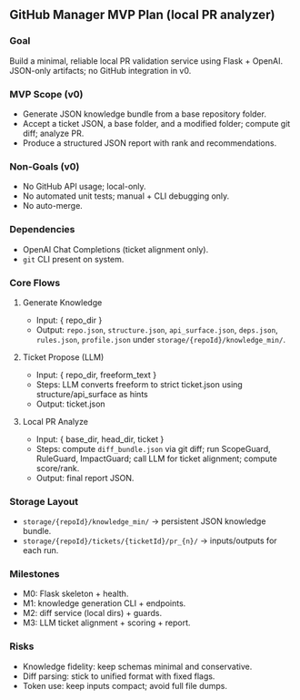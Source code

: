 ## GitHub Manager MVP Plan (local PR analyzer)

### Goal
Build a minimal, reliable local PR validation service using Flask + OpenAI. JSON-only artifacts; no GitHub integration in v0.

### MVP Scope (v0)
- Generate JSON knowledge bundle from a base repository folder.
- Accept a ticket JSON, a base folder, and a modified folder; compute git diff; analyze PR.
- Produce a structured JSON report with rank and recommendations.

### Non-Goals (v0)
- No GitHub API usage; local-only.
- No automated unit tests; manual + CLI debugging only.
- No auto-merge.

### Dependencies
- OpenAI Chat Completions (ticket alignment only).
- `git` CLI present on system.

### Core Flows
1) Generate Knowledge
   - Input: { repo_dir }
   - Output: `repo.json`, `structure.json`, `api_surface.json`, `deps.json`, `rules.json`, `profile.json` under `storage/{repoId}/knowledge_min/`.

2) Ticket Propose (LLM)
   - Input: { repo_dir, freeform_text }
   - Steps: LLM converts freeform to strict ticket.json using structure/api_surface as hints
   - Output: ticket.json

3) Local PR Analyze
   - Input: { base_dir, head_dir, ticket }
   - Steps: compute `diff_bundle.json` via git diff; run ScopeGuard, RuleGuard, ImpactGuard; call LLM for ticket alignment; compute score/rank.
   - Output: final report JSON.

### Storage Layout
- `storage/{repoId}/knowledge_min/` → persistent JSON knowledge bundle.
- `storage/{repoId}/tickets/{ticketId}/pr_{n}/` → inputs/outputs for each run.

### Milestones
- M0: Flask skeleton + health.
- M1: knowledge generation CLI + endpoints.
- M2: diff service (local dirs) + guards.
- M3: LLM ticket alignment + scoring + report.

### Risks
- Knowledge fidelity: keep schemas minimal and conservative.
- Diff parsing: stick to unified format with fixed flags.
- Token use: keep inputs compact; avoid full file dumps.
